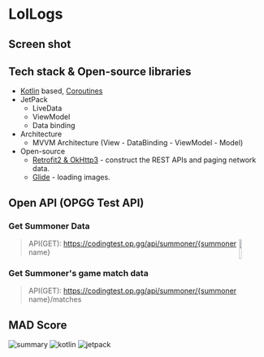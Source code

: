 # LolLogs

## Screen shot

## Tech stack & Open-source libraries

- [Kotlin](https://kotlinlang.org/) based, [Coroutines](https://github.com/Kotlin/kotlinx.coroutines)
- JetPack
  - LiveData
  - ViewModel
  - Data binding
- Architecture
  - MVVM Architecture (View - DataBinding - ViewModel - Model)
- Open-source
  - [Retrofit2 & OkHttp3](https://github.com/square/retrofit) - construct the REST APIs and paging network data.
  - [Glide](https://github.com/bumptech/glide) - loading images.

## Open API (OPGG Test API)

### Get Summoner Data

<img src="https://pbs.twimg.com/profile_images/1258584949596119040/JJMKHIAg_400x400.jpg" align="right" width="10%"/>

> API(GET): https://codingtest.op.gg/api/summoner/{summoner name}

### Get Summoner's game match data

> API(GET): https://codingtest.op.gg/api/summoner/{summoner name}/matches

## MAD Score

![summary](https://user-images.githubusercontent.com/35194820/145917887-80ba15c1-4340-4478-87e0-c8be48c57a1c.png)
![kotlin](https://user-images.githubusercontent.com/35194820/145917882-a274b025-4af9-4ba0-ac5c-a947acf8befb.png)
![jetpack](https://user-images.githubusercontent.com/35194820/145917888-9bf11066-6507-4409-b84c-4efb3f19ae0d.png)
